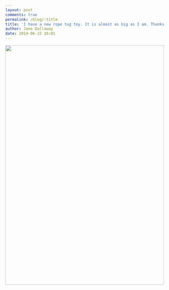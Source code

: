```yaml
---
layout: post
comments: true
permalink: /blog/:title
title: 'I have a new rope tug toy. It is almost as big as I am. Thanks Jono!'
author: Jane Dallaway
date: 2014-06-15 10:01
---
```


<div><a href="//static.skitters.dallaway.com/LAtp_photo.JPG"><img src="//static.skitters.dallaway.com/LAtp_thumb_photo.JPG" width="500" height="755"/></a></div>


 
      
